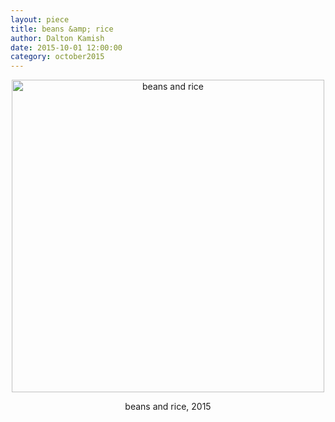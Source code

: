 ```yaml
---
layout: piece
title: beans &amp; rice
author: Dalton Kamish
date: 2015-10-01 12:00:00
category: october2015
--- 
```

<div align="center">
    <div class = "img-with-text" align="center">
        <img align="center" src="/assets/img/october2015/beans_and_rice.png" alt="beans and rice" width="500">
    </div>
    <p>beans and rice, 2015</p>
</div>
